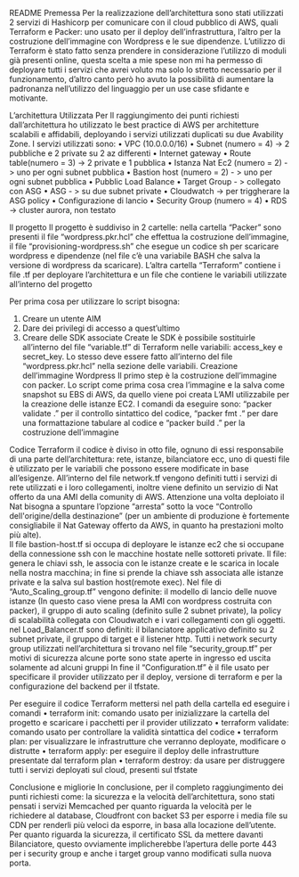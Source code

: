 README 
Premessa
Per la realizzazione dell’architettura sono stati utilizzati 2 servizi di Hashicorp per comunicare con il cloud pubblico di AWS, quali Terraform e Packer: uno usato per il deploy dell’infrastruttura, l’altro per la costruzione dell’immagine con Wordpress e le sue dipendenze. L’utilizzo di Terraform è stato fatto senza prendere in considerazione l’utilizzo di moduli già presenti online, questa scelta a mie spese non mi ha permesso di deployare tutti i servizi che avrei voluto ma solo lo stretto necessario per il funzionamento, d’altro canto però ho avuto la possibilità di aumentare la padronanza nell’utilizzo del linguaggio per un use case sfidante e motivante. 

L’architettura Utilizzata
Per Il raggiungimento dei punti richiesti dall’architettura ho utilizzato le best practice di AWS per architetture scalabili e affidabili, deployando i servizi utilizzati duplicati su due Avability Zone. 
I servizi utilizzati sono: 
•	VPC (10.0.0.0/16)
•	Subnet (numero = 4) -> 2 pubbliche e 2 private su 2 az differenti
•	Internet gateway
•	Route table(numero = 3) -> 2 private e 1 pubblica 
•	Istanza Nat Ec2 (numero = 2) -> uno per ogni subnet pubblica 
•	Bastion host (numero = 2) - > uno per ogni subnet pubblica 
•	Pubblic Load Balance 
•	Target Group - > collegato con ASG
•	ASG - > su due subnet private 
•	Cloudwatch -> per triggherare la ASG policy
•	Configurazione di lancio 
•	Security Group (numero = 4) 
•	RDS -> cluster aurora, non testato 

Il progetto 
Il progetto è suddiviso in 2 cartelle: nella cartella “Packer” sono presenti il file “wordpress.pkr.hcl” che effettua la costruzione dell’immagine, il file “provisioning-wordpress.sh” che esegue un codice sh per scaricare wordpress e dipendenze (nel file c’è una variabile BASH che salva la versione di wordpress da scaricare). L’altra cartella “Terraform” contiene i file .tf per deployare l’architettura e un file che contiene le variabili utilizzate all’interno del progetto

Per prima cosa per utilizzare lo script bisogna:
1.	Creare un utente AIM
2.	Dare dei privilegi di accesso a quest’ultimo
3.	Creare delle SDK associate 
Create le SDK è possibile sostituirle all’interno del file “variable.tf” di Terraform nelle variabili: access_key e secret_key. Lo stesso deve essere fatto all’interno del file “wordpress.pkr.hcl” nella sezione delle variabili.
Creazione dell’immagine Wordpress
Il primo step è la costruzione dell’immagine con packer. Lo script come prima cosa crea l’immagine e la salva come snapshot su EBS di AWS, da quello viene poi creata L’AMI utilizzabile per la creazione delle istanze EC2. I comandi da eseguire sono: “packer validate .” per il controllo sintattico del codice, “packer fmt .“ per dare una formattazione tabulare al codice e “packer build .” per la costruzione dell’immagine

Codice Terraform 
il codice è diviso in otto file, ognuno di essi responsabile di una parte dell’architettura: rete, istanze, bilanciatore ecc, uno di questi file è utilizzato per le variabili che possono essere modificate in base all’esigenze. All’interno del file network.tf vengono definiti tutti i servizi di rete utilizzati e i loro collegamenti, inoltre viene definito un servizio di Nat offerto da una AMI della comunity di AWS. Attenzione una volta deploiato il Nat bisogna a spuntare l’opzione “arresta” sotto la voce “Controllo dell'origine/della destinazione” (per un ambiente di produzione è fortemente consigliabile il Nat Gateway offerto da AWS, in quanto ha prestazioni molto più alte).  
Il file bastion-host.tf si occupa di deployare le istanze ec2 che si occupane della connessione ssh con le macchine hostate nelle sottoreti private. Il file: genera le chiavi ssh, le associa con le istanze create e le scarica in locale nella nostra macchina; in fine si prende la chiave ssh associata alle istanze private e la salva sul bastion host(remote exec).
Nel file di “Auto_Scaling_group.tf” vengono definite: il modello di lancio delle nuove istanze (In questo caso viene presa la AMI con wordpress costruita con packer), il gruppo di auto scaling (definito sulle 2 subnet private), la policy di scalabilità collegata con Cloudwatch e i vari collegamenti con gli oggetti.
nel Load_Balancer.tf sono definiti: il bilanciatore applicativo definito su 2 subnet private, il gruppo di target e il listener http.
Tutti i network securty group utilizzati nell’architettura si trovano nel file “security_group.tf” per motivi di sicurezza alcune porte sono state aperte in ingresso ed uscita solamente ad alcuni gruppi 
In fine il “Configuration.tf” è il file usato per specificare il provider utilizzato per il deploy, versione di terraform e per la configurazione del backend per il tfstate.

Per eseguire il codice Terraform mettersi nel path della cartella ed eseguire i comandi 
•	terraform init: comando usato per inizializzare la cartella del progetto e scaricare i pacchetti per il provider utilizzato 
•	terraform validate: comando usato per controllare la validità sintattica del codice 
•	terraform plan: per visualizzare le infrastrutture che verranno deployate, modificare o distrutte
•	terraform apply: per eseguire il deploy delle infrastrutture presentate dal terraform plan
•	terraform destroy: da usare per distruggere tutti i servizi deployati sul cloud, presenti sul tfstate


Conclusione e migliorie 
In conclusione, per il completo raggiungimento dei punti richiesti come: la sicurezza e la velocità dell’architettura, sono stati pensati i servizi Memcached per quanto riguarda la velocità per le richiedere al database, Cloudfront con backet S3 per esporre i media file su CDN per renderli più veloci da esporre, in basa alla locazione dell’utente. Per quanto riguarda la sicurezza, il certificato SSL da mettere davanti Bilanciatore, questo ovviamente implicherebbe l’apertura delle porte 443 per i security group e anche i target group vanno modificati sulla nuova porta. 






